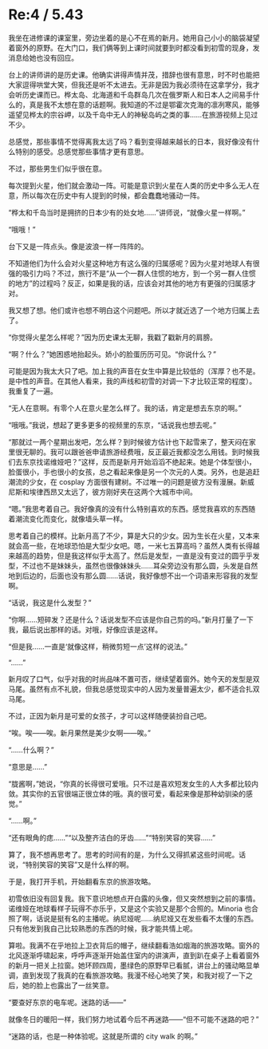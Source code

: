 # Re:4 / 5.43
<p>我坐在进修课的课室里，旁边坐着的是心不在焉的新月。她用自己小小的脑袋凝望着窗外的原野。在大门口，我们俩等到上课时间就要到时都没看到初雪的现身，发消息给她也没有回应。</p>
<p>台上的讲师讲的是历史课。他确实讲得声情并茂，措辞也很有意思，时不时也能把大家逗得哄堂大笑，但我还是听不太进去。无非是因为我必须待在这拿学分，我才会听历史课而已。桦太岛、北海道和千岛群岛几次在俄罗斯人和日本人之间易手什么的，真是我不太想在意的话题啊。我知道的不过是鄂霍次克海的凛冽寒风，能够遥望见桦太的宗谷岬，以及千岛中无人的神秘岛屿之类的事……在旅游视频上见过不少。</p>
<p>总感觉，那些事情不觉得离我太远了吗？看到变得越来越长的日本，我好像没有什么特别的感受。总感觉那些事情才更有意思。</p>
<p>不过，那些男生们似乎很在意。</p>
<p>每次提到火星，他们就会激动一阵。可能是意识到火星在人类的历史中多么无人在意，所以每次在历史中有人提到的时候，都会蠢蠢地骚动一阵。</p>
<p>“桦太和千岛当时是拥挤的日本少有的处女地……”讲师说，“就像火星一样啊。”</p>
<p>“哦哦！”</p>
<p>台下又是一阵点头。像是波浪一样一阵阵的。</p>
<p>不知道他们为什么会对火星这种地方有这么强的归属感呢？因为火星对地球人有很强的吸引力吗？不过，旅行不是“从一个一群人住惯的地方，到一个另一群人住惯的地方”的过程吗？反正，如果是我的话，应该会对其他的地方有更强的归属感才对。</p>
<p>我又想了想。他们或许也想不明白这个问题吧。所以才就近选了一个地方归属上去了。</p>
<p>“你觉得火星怎么样呢？”因为历史课太无聊，我戳了戳新月的肩膀。</p>
<p>“啊？什么？”她困惑地抬起头。娇小的脸蛋历历可见。“你说什么？”</p>
<p>可能是因为我太大只了吧。加上我的声音在女生中算是比较低的（浑厚？也不是。是中性的声音。在其他人看来，我的声线和初雪的对调一下才比较正常的程度）。我重复了一遍。</p>
<p>“无人在意啊。有零个人在意火星怎么样了。我的话，肯定是想去东京的啊。”</p>
<p>“哦哦。”我说，想起了更多更多的视频里的东京，“话说我也想去呢。”</p>
<p>“那就过一两个星期出发吧，怎么样？到时候彼方估计也下起雪来了，整天闷在家里很无聊的。我可以跟爸爸申请旅游经费哦，反正最近我都没怎么用钱。到时候我们去东京找诺维娅吧？”这样，反而是新月开始滔滔不绝起来。她是个体型很小，脸蛋很小，手也很小的女孩，总之看起来像是另一个次元的人类。另外，也是追赶潮流的少女，在 cosplay 方面很有建树。不过唯一的问题是彼方没有漫展。新威尼斯和埃律西昂又太远了，彼方刚好夹在这两个大城市中间。</p>
<p>“嗯。”我思考着自己。我好像真的没有什么特别喜欢的东西。感觉我喜欢的东西随着潮流变化而变化，就像墙头草一样。</p>
<p>思考着自己的模样。比新月高了不少，算是大只的少女。因为生长在火星，又本来就会高一些，在地球恐怕是大型少女吧。嗯，一米七五算高吗？虽然人类有长得越来越高的趋势，但是我这样似乎太高了。然后是发型，一直是没有变过的圆乎乎发型，不过也不是妹妹头，虽然也很像妹妹头……耳朵旁边没有那么圆，头发是自然地到后边的，后面也没有那么圆……话说，我好像想不出一个词语来形容我的发型啊。</p>
<p>“话说，我这是什么发型？”</p>
<p>“你啊……短碎发？还是什么？话说发型不应该是你自己剪的吗。”新月打量了一下我，最后说出那样的话。对哦，好像应该是这样。</p>
<p>“但是我……一直是‘就像这样，稍微剪短一点’这样的说法。”</p>
<p>“……”</p>
<p>新月叹了口气，似乎对我的时尚品味不置可否，继续望着窗外。她今天的发型是双马尾。虽然有点不礼貌，但我总感觉现实中的人因为发量普遍太少，都不适合扎双马尾。</p>
<p>不过，正因为新月是可爱的女孩子，才可以这样随便装扮自己吧。</p>
<p>“唉。唉——唉。新月果然是美少女啊——唉。”</p>
<p>“……什么啊？”</p>
<p>“意思是……”</p>
<p>“胧酱啊，”她说，“你真的长得很可爱哦。只不过是喜欢短发女生的人大多都比较内敛。其实你的五官很端正很立体的哦。真的很可爱，看起来像是那种幼驯染的感觉。”</p>
<p>“……啊。”</p>
<p>“还有眼角的痣……”“以及整齐洁白的牙齿……”“特别笑容的笑容……”</p>
<p>算了，我不想再思考了。思考的时间有的是，为什么又得抓紧这些时间呢。话说，“特别笑容的笑容”又是什么样的啊。</p>
<p>于是，我打开手机，开始翻看东京的旅游攻略。</p>
<p>初雪依旧没有回复我。我下意识地想点开白露的头像，但又突然想到之前的事情。诺维娅在地球看样子玩得不亦乐乎，又是这个实验又是那个合照的。Minoria 也合照了啊，话说是挺有名的主播呢。纳尼娅呢……纳尼娅又在发些看不太懂的东西。只有他发到我自己比较熟悉的东西的时候，我才能共情上呢。</p>
<p>算啦。我满不在乎地拉上卫衣背后的帽子，继续翻看浩如烟海的旅游攻略。窗外的北风逐渐呼啸起来，呼呼声逐渐开始盖住室内的讲演声，直到趴在桌子上看着窗外的新月一把关上拉窗。她环顾四周，墨绿色的原野早已看腻，讲台上的骚动略显单调，直到发现了我真的在看旅游攻略。我漫不经心地笑了笑，和我对视了一下之后，她的脸上也露出了一丝笑意。</p>
<p>“要查好东京的电车呢。迷路的话——”</p>
<p>就像冬日的暖阳一样，我们努力地试着今后不再迷路——“但不可能不迷路的吧？”</p>
<p>“迷路的话，也是一种体验呢。这就是所谓的 city walk 的啊。”</p>